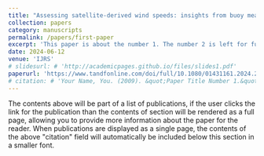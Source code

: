 ```yaml
---
title: "Assessing satellite-derived wind speeds: insights from buoy measurements and analysis of deviation factors"
collection: papers
category: manuscripts
permalink: /papers/first-paper
excerpt: 'This paper is about the number 1. The number 2 is left for future work.'
date: 2024-06-12
venue: 'IJRS'
# slidesurl: # 'http://academicpages.github.io/files/slides1.pdf'
paperurl: 'https://www.tandfonline.com/doi/full/10.1080/01431161.2024.2359733'
# citation: # 'Your Name, You. (2009). &quot;Paper Title Number 1.&quot; <i>Journal 1</i>. 1(1).'
---
```


The contents above will be part of a list of publications, if the user clicks the link for the publication than the contents of section will be rendered as a full page, allowing you to provide more information about the paper for the reader. When publications are displayed as a single page, the contents of the above "citation" field will automatically be included below this section in a smaller font.
